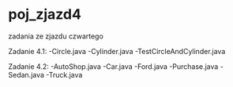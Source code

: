 # poj_zjazd4

zadania ze zjazdu czwartego

Zadanie 4.1:
-Circle.java
-Cylinder.java
-TestCircleAndCylinder.java

Zadanie 4.2:
-AutoShop.java
-Car.java
-Ford.java
-Purchase.java
-Sedan.java
-Truck.java
